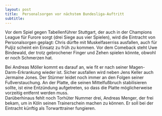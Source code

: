 ```yaml
---
layout: post
title:  Personalsorgen vor nächstem Bundesliga-Auftritt
subtitle:  
---
```


Vor dem Spiel gegen Tabellenführer Stuttgart, der auch in der Champions League für Furore sorgt (drei Siege aus vier Spielen), wird die Eintracht von Personalsorgen geplagt: Chris dürfte mit Muskelfaserriss ausfallen, auch für Puljiz scheint ein Einsatz zu früh zu kommen. Vor dem Comeback steht Uwe Bindewald, der trotz gebrochener Finger und Zehen spielen könnte, obwohl er noch Schmerzen hat. 

Bei Andreas Möller kommt es darauf an, wie fit er nach seiner Magen-Darm-Erkrankung wieder ist. Sicher ausfallen wird neben Jens Keller auch Jermaine Jones. Der Stürmer leidet noch immer an den Folgen seiner Fußverstauchung. An der Platte, die seinen Mittelfußbruch stabilisieren sollte, ist eine Entzündung aufgetreten, so dass die Platte möglicherweise vorzeitig entfernt werden muss.  
Darüberhinaus fehlt noch Torhüter Nummer drei, Andreas Menger, der frei bekam, um in Köln seinen Trainerschein machen zu können. Er soll bei der Eintracht künftig als Torwarttrainer fungieren.
